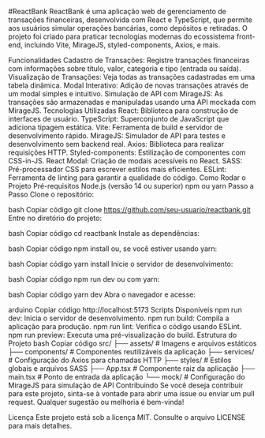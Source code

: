 #ReactBank
ReactBank é uma aplicação web de gerenciamento de transações financeiras, desenvolvida com React e TypeScript, que permite aos usuários simular operações bancárias, como depósitos e retiradas. O projeto foi criado para praticar tecnologias modernas do ecossistema front-end, incluindo Vite, MirageJS, styled-components, Axios, e mais.

Funcionalidades
Cadastro de Transações: Registre transações financeiras com informações sobre título, valor, categoria e tipo (entrada ou saída).
Visualização de Transações: Veja todas as transações cadastradas em uma tabela dinâmica.
Modal Interativo: Adição de novas transações através de um modal simples e intuitivo.
Simulação de API com MirageJS: As transações são armazenadas e manipuladas usando uma API mockada com MirageJS.
Tecnologias Utilizadas
React: Biblioteca para construção de interfaces de usuário.
TypeScript: Superconjunto de JavaScript que adiciona tipagem estática.
Vite: Ferramenta de build e servidor de desenvolvimento rápido.
MirageJS: Simulador de API para testes e desenvolvimento sem backend real.
Axios: Biblioteca para realizar requisições HTTP.
Styled-components: Estilização de componentes com CSS-in-JS.
React Modal: Criação de modais acessíveis no React.
SASS: Pré-processador CSS para escrever estilos mais eficientes.
ESLint: Ferramenta de linting para garantir a qualidade do código.
Como Rodar o Projeto
Pré-requisitos
Node.js (versão 14 ou superior)
npm ou yarn
Passo a Passo
Clone o repositório:

bash
Copiar código
git clone https://github.com/seu-usuario/reactbank.git
Entre no diretório do projeto:

bash
Copiar código
cd reactbank
Instale as dependências:

bash
Copiar código
npm install
ou, se você estiver usando yarn:

bash
Copiar código
yarn install
Inicie o servidor de desenvolvimento:

bash
Copiar código
npm run dev
ou com yarn:

bash
Copiar código
yarn dev
Abra o navegador e acesse:

arduino
Copiar código
http://localhost:5173
Scripts Disponíveis
npm run dev: Inicia o servidor de desenvolvimento.
npm run build: Compila a aplicação para produção.
npm run lint: Verifica o código usando ESLint.
npm run preview: Executa uma pré-visualização do build.
Estrutura do Projeto
bash
Copiar código
src/
├── assets/            # Imagens e arquivos estáticos
├── components/        # Componentes reutilizáveis da aplicação
├── services/          # Configuração do Axios para chamadas HTTP
├── styles/            # Estilos globais e arquivos SASS
├── App.tsx            # Componente raiz da aplicação
├── main.tsx           # Ponto de entrada da aplicação
└── mock/              # Configuração do MirageJS para simulação de API
Contribuindo
Se você deseja contribuir para este projeto, sinta-se à vontade para abrir uma issue ou enviar um pull request. Qualquer sugestão ou melhoria é bem-vinda!

Licença
Este projeto está sob a licença MIT. Consulte o arquivo LICENSE para mais detalhes.
